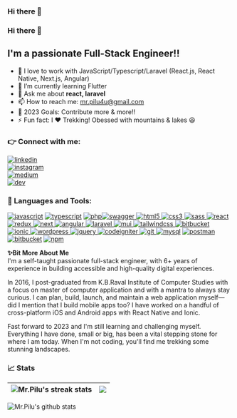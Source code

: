 ### Hi there 👋

### Hi there 👋

## I'm a passionate Full-Stack Engineer!!

*   📂 I love to work with JavaScript/Typescript/Laravel (React.js, React Native, Next.js, Angular)
*   🌱 I’m currently learning Flutter
*   💬 Ask me about **react, laravel**
*   📫 How to reach me: [mr.pilu4u@gmail.com](mailto:mr.pilu4u@gmail.com)
*   🥅 2023 Goals: Contribute more & more!!
*   ⚡ Fun fact: I :heart: Trekking! Obessed with mountains & lakes 😆

### 👉 Connect with me:

[![linkedin](https://cdn.jsdelivr.net/gh/devicons/devicon/icons/linkedin/linkedin-original.svg)](https://www.linkedin.com/in/mrpilu4u)  
[![instagram](https://www.vectorlogo.zone/logos/instagram/instagram-tile.svg)](https://www.instagram.com/mr.pilu4u/)  
[![medium](https://www.vectorlogo.zone/logos/medium/medium-tile.svg)](https://mrpilu.medium.com/)  
[![dev](https://www.vectorlogo.zone/logos/devto/devto-icon.svg)](https://dev.to/mrpilu)

### 🚀 Languages and Tools:

[![javascript](https://cdn.jsdelivr.net/gh/devicons/devicon/icons/javascript/javascript-original.svg)](https://developer.mozilla.org/en-US/docs/Web/JavaScript) [![typescript](https://cdn.jsdelivr.net/gh/devicons/devicon/icons/typescript/typescript-original.svg)](https://www.typescriptlang.org/) [![php](https://cdn.jsdelivr.net/gh/devicons/devicon/icons/php/php-original.svg)](https://www.php.net)[![swagger](https://github.com/get-icon/geticon/blob/master/icons/swagger.svg) ](https://swagger.io/)[![html5](https://cdn.jsdelivr.net/gh/devicons/devicon/icons/html5/html5-original.svg) ](https://dev.w3.org/html5/html-author/)[![css3](https://cdn.jsdelivr.net/gh/devicons/devicon/icons/css3/css3-original.svg) ](https://www.w3.org/TR/2001/WD-css3-roadmap-20010523/)[![sass](https://cdn.jsdelivr.net/gh/devicons/devicon/icons/sass/sass-original.svg) ](https://sass-lang.com)[![react](https://cdn.jsdelivr.net/gh/devicons/devicon/icons/react/react-original.svg) ](https://reactjs.org/)[![redux](https://cdn.jsdelivr.net/gh/devicons/devicon/icons/redux/redux-original.svg) ](https://redux.js.org/)[![next](https://cdn.jsdelivr.net/gh/devicons/devicon/icons/nextjs/nextjs-original.svg) ](https://nextjs.org/)[![angular](https://cdn.jsdelivr.net/gh/devicons/devicon/icons/angularjs/angularjs-original.svg) ](https://angular.io)[![laravel](https://cdn.jsdelivr.net/gh/devicons/devicon/icons/laravel/laravel-plain.svg) ](https://laravel.com/)[![mui](https://cdn.jsdelivr.net/gh/devicons/devicon/icons/materialui/materialui-original.svg) ](https://mui.com/)[![tailwindcss](https://cdn.jsdelivr.net/gh/devicons/devicon/icons/tailwindcss/tailwindcss-plain.svg) ](https://tailwindcss.com/)[![bitbucket](https://cdn.jsdelivr.net/gh/devicons/devicon/icons/bootstrap/bootstrap-original.svg) ](https://getbootstrap.com/)[![ionic](https://cdn.jsdelivr.net/gh/devicons/devicon/icons/ionic/ionic-original.svg) ](https://ionicframework.com/)[![wordpress](https://cdn.jsdelivr.net/gh/devicons/devicon/icons/wordpress/wordpress-plain.svg) ](https://wordpress.com/)[![jquery](https://cdn.jsdelivr.net/gh/devicons/devicon/icons/jquery/jquery-original.svg) ](https://jquery.com/)[![codeigniter](https://cdn.jsdelivr.net/gh/devicons/devicon/icons/codeigniter/codeigniter-plain.svg) ](https://codeigniter.com/)[![git](https://cdn.jsdelivr.net/gh/devicons/devicon/icons/git/git-original.svg) ](https://git-scm.com/doc)[![mysql](https://cdn.jsdelivr.net/gh/devicons/devicon/icons/mysql/mysql-original.svg)](https://www.mysql.com/) [![postman](https://www.vectorlogo.zone/logos/getpostman/getpostman-icon.svg)](https://postman.com) [![bitbucket](https://cdn.jsdelivr.net/gh/devicons/devicon/icons/bitbucket/bitbucket-original.svg)](https://bitbucket.org/) [![npm](https://cdn.jsdelivr.net/gh/devicons/devicon/icons/npm/npm-original-wordmark.svg)](https://www.npmjs.com/)

**✨Bit More About Me**  
I'm a self-taught passionate full-stack engineer, with 6+ years of experience in building accessible and high-quality digital experiences. 

In 2016, I post-graduated from K.B.Raval Institute of Computer Studies with a focus on master of computer application and with a mantra to always stay curious. I can plan, build, launch, and maintain a web application myself—did I mention that I build mobile apps too? I have worked on a handful of cross-platform iOS and Android apps with React Native and Ionic. 

Fast forward to 2023 and I'm still learning and challenging myself. Everything I have done, small or big, has been a vital stepping stone for where I am today. When I'm not coding, you'll find me trekking some stunning landscapes.

### 📈 Stats

| ![Mr.Pilu's streak stats](https://github-readme-streak-stats.herokuapp.com/?user=MrPilu) | ![](https://github-readme-stats.vercel.app/api/top-langs/?username=MrPilu&langs_count=8&exclude_repo=isp-customer-billing-management,boutique-hotel-website-cms&layout=compact&theme=buefy&hide_border=true) |
| --- | --- |

![Mr.Pilu's github stats](https://github-readme-stats.vercel.app/api?username=MrPilu&show_icons=true&include_all_commits=true&count_private=true&theme=buefy&hide_border=true&hide=contribs,prs)

<!--
**MrPilu/MrPilu** is a ✨ _special_ ✨ repository because its `README.md` (this file) appears on your GitHub profile.

Here are some ideas to get you started:

- 🔭 I’m currently working on ...
- 🌱 I’m currently learning ...
- 👯 I’m looking to collaborate on ...
- 🤔 I’m looking for help with ...
- 💬 Ask me about ...
- 📫 How to reach me: ...
- 😄 Pronouns: ...
- ⚡ Fun fact: ...
-->
